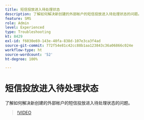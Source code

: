 ```yaml
---
title: 短信投放进入待处理状态
description: 了解如何解决新创建的外部帐户的短信投放进入待处理状态的问题。
feature: SMS
role: Admin
level: Experienced
type: Troubleshooting
kt: 8429
exl-id: f6030e69-143e-40fa-838d-107e3ca3f4ad
source-git-commit: 772f54e81c42cc88b1aa123843c36a06866c024e
workflow-type: ht
source-wordcount: '52'
ht-degree: 100%

---
```


# 短信投放进入待处理状态

了解如何解决新创建的外部帐户的短信投放进入待处理状态的问题。

>[!VIDEO](https://video.tv.adobe.com/v/335986?quality=12)
